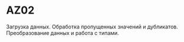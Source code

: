# AZ02
 Загрузка данных. Обработка пропущенных значений и дубликатов. Преобразование данных и работа с типами.
